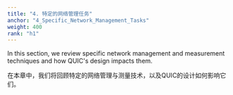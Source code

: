 ```yaml
---
title: "4. 特定的网络管理任务"
anchor: "4_Specific_Network_Management_Tasks"
weight: 400
rank: "h1"
---
```


In this section, we review specific network management and measurement techniques and how QUIC's design impacts them.

在本章中，我们将回顾特定的网络管理与测量技术，以及QUIC的设计如何影响它们。

